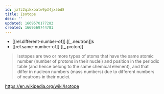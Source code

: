 ```yaml
---
id: ja7z2qikxoatw9p34jx5bd8
title: Isotope
desc: ''
updated: 1669570177282
created: 1669569744781
---
```


- [[rel.different-number-of]]:[[_.neutron]]s
- [[rel.same-number-of]]:[[_.proton]]


> Isotopes are two or more types of atoms that have the same atomic number (number of protons in their nuclei) and position in the periodic table (and hence belong to the same chemical element), and that differ in nucleon numbers (mass numbers) due to different numbers of neutrons in their nuclei.

https://en.wikipedia.org/wiki/Isotope